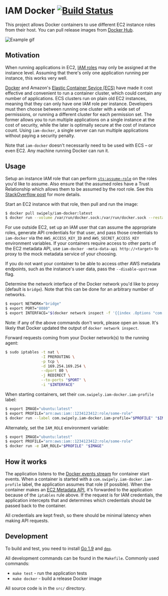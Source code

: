 # IAM Docker [![Build Status](https://travis-ci.org/swipely/iam-docker.svg?branch=master)](https://travis-ci.org/swipely/iam-docker)

This project allows Docker containers to use different EC2 instance roles from their host.
You can pull release images from [Docker Hub](https://hub.docker.com/r/swipely/iam-docker/).

![Example gif](https://s3.amazonaws.com/swipely-pub/public-images/iam-docker-latest.gif)

## Motivation

When running applications in EC2, [IAM roles](http://docs.aws.amazon.com/IAM/latest/UserGuide/id_roles.html) may only be assigned at the instance level.
Assuming that there's only one application running per instance, this works very well.

[Docker](http://github.com/docker/docker) and Amazon's [Elastic Container Sevice (ECS)](https://aws.amazon.com/ecs/) have made it cost effective and convenient to run a container cluster, which could contain any number of applications.
ECS clusters run on plain old EC2 instances, meaning that they can only have one IAM role per instance.
Developers must then choose between running one cluster with a wide set of permissions, or running a different cluster for each permission set.
The former allows you to run multiple applications on a single instance at the cost of security, while the later is optimally secure at the cost of instance count.
Using `iam-docker`, a single server can run multiple applications without paying a security penalty.

Note that `iam-docker` doesn't necessarily need to be used with ECS – or even EC2. Any machine running Docker can run it.

## Usage

Setup an instance IAM role that can perform [`sts:assume-role`](https://docs.aws.amazon.com/STS/latest/APIReference/API_AssumeRole.html) on the roles you'd like to assume.
Also ensure that the assumed roles have a Trust Relationship which allows them to be assumed by the root role.
See this [StackOverflow post](http://stackoverflow.com/a/33850060) for more details.

Start an EC2 instance with that role, then pull and run the image:

```bash
$ docker pull swipely/iam-docker:latest
$ docker run --volume /var/run/docker.sock:/var/run/docker.sock --restart=always --net=host swipely/iam-docker:latest
```

For use outside EC2, set up an IAM user that can assume the appropriate roles, generate API credentials for that user, and pass those credentials to `iam-docker` via the `AWS_ACCESS_KEY_ID` and `AWS_SECRET_ACCESS_KEY` environment variables. If your containers require access to other parts of the EC2 metadata API, use `iam-docker -meta-data-api http://<target>` to proxy to the mock metadata service of your choosing.

If you do not want your container to be able to access other AWS metadata endpoints, such as the instance's user data, pass the `--disable-upstream` flag.

Determine the network interface of the Docker network you'd like to proxy (default is `bridge`).
Note that this can be done for an arbitrary number of networks.

```bash
$ export NETWORK="bridge"
$ export PORT="8080"
$ export INTERFACE="$(docker network inspect -f '{{index .Options "com.docker.network.bridge.name"}}' "$NETWORK")"
```

Note: if any of the above commands don't work, please open an issue.
It's likely that Docker updated the output of `docker network inspect`.

Forward requests coming from your Docker network(s) to the running agent:

```bash
$ sudo iptables -t nat \
                -I PREROUTING \
                -p tcp \
                -d 169.254.169.254 \
                --dport 80 \
                -j REDIRECT \
                --to-ports "$PORT" \
                -i "$INTERFACE"
```

When starting containers, set their `com.swipely.iam-docker.iam-profile` label:

```bash
$ export IMAGE="ubuntu:latest"
$ export PROFILE="arn:aws:iam::1234123412:role/some-role"
$ docker run --label com.swipely.iam-docker.iam-profile="$PROFILE" "$IMAGE"
```

Alternately, set the `IAM_ROLE` environment variable:

```bash
$ export IMAGE="ubuntu:latest"
$ export PROFILE="arn:aws:iam::1234123412:role/some-role"
$ docker run -e IAM_ROLE="$PROFILE" "$IMAGE"
```

## How it works

The application listens to the [Docker events stream](https://docs.docker.com/engine/reference/commandline/events/) for container start events.
When a container is started with a `com.swipely.iam-docker.iam-profile` label, the application assumes that role (if possible).
When the container makes an [EC2 Metadata API](http://docs.aws.amazon.com/AWSEC2/latest/UserGuide/ec2-instance-metadata.html), it's forwarded to the application because of the `iptables` rule above.
If the request is for IAM credentials, the application intercepts that and determines which credentials should be passed back to the container.

All credentials are kept fresh, so there should be minimal latency when making API requests.

## Development

To build and test, you need to install [Go 1.9](https://golang.org/doc/go1.9) and [`dep`](https://github.com/golang/dep).

All development commands can be found in the `Makefile`.
Commonly used commands:

* `make test` - run the application tests
* `make docker` - build a release Docker image

All source code is in the `src/` directory.
